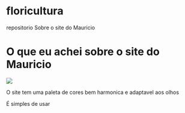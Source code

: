 # floricultura
repositorio Sobre o site do Mauricio
 <title>É um site cujo o objetivo e vender arranjos de flores</title>
 <h1>O que eu achei sobre o site do Mauricio</h1>
 <img src= "assets/img/flor7.jpg" alt:"imag" widht:"">
 <p>O site tem uma paleta de cores bem harmonica e adaptavel aos olhos</p>
 <div></div>
 <p>É simples de usar</p>
 
 
